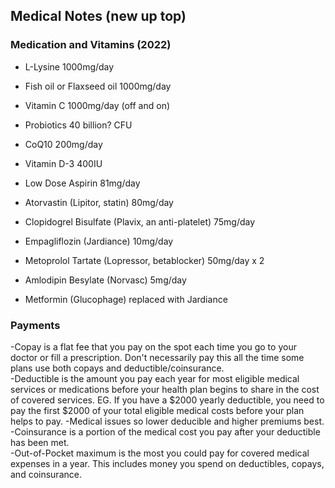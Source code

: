 ## Medical Notes (new up top)  

### Medication and Vitamins (2022)  
- L-Lysine 1000mg/day  
- Fish oil or Flaxseed oil 1000mg/day  
- Vitamin C 1000mg/day (off and on)  
- Probiotics 40 billion? CFU  
- CoQ10 200mg/day  
- Vitamin D-3 400IU  
- Low Dose Aspirin 81mg/day  
- Atorvastin (Lipitor, statin) 80mg/day
- Clopidogrel Bisulfate (Plavix, an anti-platelet) 75mg/day  
- Empagliflozin (Jardiance) 10mg/day  
- Metoprolol Tartate (Lopressor, betablocker) 50mg/day x 2  
- Amlodipin Besylate (Norvasc) 5mg/day  

- Metformin (Glucophage) replaced with Jardiance  

### Payments  
-Copay is a flat fee that you pay on the spot each time you go to your doctor or fill a prescription.  Don't necessarily pay this all the time some plans use both copays and deductible/coinsurance.  
-Deductible is the amount you pay each year for most eligible medical services or medications before your health plan begins to share in the cost of covered services.  EG. If you have a $2000 yearly deductible, you need to pay the first $2000 of your total eligible medical costs before your plan helps to pay.
-Medical issues so lower deducible and higher premiums best.
-Coinsurance is a portion of the medical cost you pay after your deductible has been met.  
-Out-of-Pocket maximum is the most you could pay for covered medical expenses in a year.  This includes money you spend on deductibles, copays, and coinsurance.  






